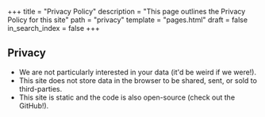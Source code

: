 +++
title = "Privacy Policy"
description = "This page outlines the Privacy Policy for this site"
path = "privacy"
template = "pages.html"
draft = false
in_search_index = false
+++

## Privacy

- We are not particularly interested in your data (it'd be weird if we were!).
- This site does not store data in the browser to be shared, sent, or sold to third-parties.
- This site is static and the code is also open-source (check out the GitHub!).

